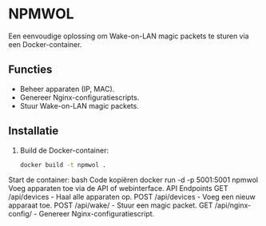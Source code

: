 # NPMWOL

Een eenvoudige oplossing om Wake-on-LAN magic packets te sturen via een Docker-container.

## Functies
- Beheer apparaten (IP, MAC).
- Genereer Nginx-configuratiescripts.
- Stuur Wake-on-LAN magic packets.

## Installatie
1. Build de Docker-container:
   ```bash
   docker build -t npmwol .
Start de container:
bash
Code kopiëren
docker run -d -p 5001:5001 npmwol
Voeg apparaten toe via de API of webinterface.
API Endpoints
GET /api/devices - Haal alle apparaten op.
POST /api/devices - Voeg een nieuw apparaat toe.
POST /api/wake/<id> - Stuur een magic packet.
GET /api/nginx-config/<id> - Genereer Nginx-configuratiescript.
